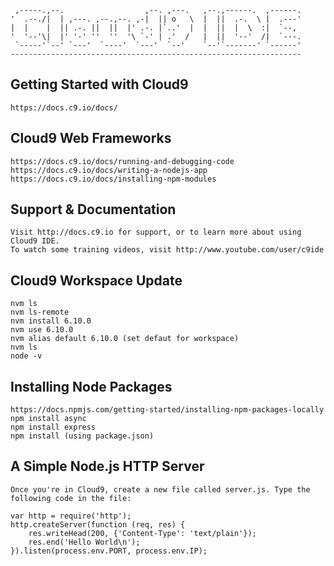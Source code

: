      ,-----.,--.                  ,--. ,---.   ,--.,------.  ,------.
    '  .--./|  | ,---. ,--.,--. ,-|  || o   \  |  ||  .-.  \ |  .---'
    |  |    |  || .-. ||  ||  |' .-. |`..'  |  |  ||  |  \  :|  `--, 
    '  '--'\|  |' '-' ''  ''  '\ `-' | .'  /   |  ||  '--'  /|  `---.
     `-----'`--' `---'  `----'  `---'  `--'    `--'`-------' `------'
    ----------------------------------------------------------------- 

## Getting Started with Cloud9

	https://docs.c9.io/docs/
	
## Cloud9 Web Frameworks

    https://docs.c9.io/docs/running-and-debugging-code
    https://docs.c9.io/docs/writing-a-nodejs-app
    https://docs.c9.io/docs/installing-npm-modules

## Support & Documentation

	Visit http://docs.c9.io for support, or to learn more about using Cloud9 IDE. 
	To watch some training videos, visit http://www.youtube.com/user/c9ide

## Cloud9 Workspace Update

	nvm ls
	nvm ls-remote
	nvm install 6.10.0
	nvm use 6.10.0
	nvm alias default 6.10.0 (set defaut for workspace)
	nvm ls
	node -v
	
## Installing Node Packages

	https://docs.npmjs.com/getting-started/installing-npm-packages-locally
	npm install async
	npm install express
	npm install (using package.json)

## A Simple Node.js HTTP Server

	Once you're in Cloud9, create a new file called server.js. Type the following code in the file:

	var http = require('http');
	http.createServer(function (req, res) {
	    res.writeHead(200, {'Content-Type': 'text/plain'});
	    res.end('Hello World\n');
	}).listen(process.env.PORT, process.env.IP);




    
